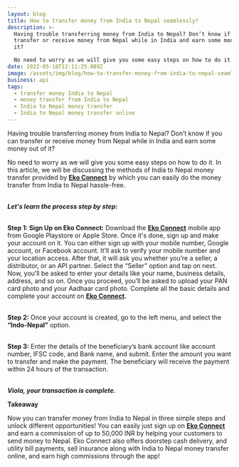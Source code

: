 ```yaml
---
layout: blog
title: How to transfer money from India to Nepal seamlessly?
description: >-
  Having trouble transferring money from India to Nepal? Don’t know if you can
  transfer or receive money from Nepal while in India and earn some money out of
  it?

  No need to worry as we will give you some easy steps on how to do it. In this article, we will be discussing the methods of India to Nepal money transfer provided by Eko Connect by which you can easily do the money transfer from India to Nepal hassle-free.
date: 2022-05-18T12:11:25.089Z
image: /assets/img/blog/how-to-transfer-money-from-india-to-nepal-seamlessly.jpg
business: api
tags:
  - transfer money India to Nepal
  - money transfer from India to Nepal
  - India to Nepal money transfer
  - India to Nepal money transfer online
---
```

Having trouble transferring money from India to Nepal? Don’t know if you can transfer or receive money from Nepal while in India and earn some money out of it?

No need to worry as we will give you some easy steps on how to do it. In this article, we will be discussing the methods of India to Nepal money transfer provided by **[Eko Connect](https://bit.ly/3LoLxt5)** by which you can easily do the money transfer from India to Nepal hassle-free. 

**\
*Let's learn the process step by step:***

**\
Step 1: Sign Up on Eko Connect:** Download the **[Eko Connect](https://bit.ly/3LoLxt5)** mobile app from Google Playstore or Apple Store. Once it's done, sign up and make your account on it. You can either sign up with your mobile number, Google account, or Facebook account. It’ll ask to verify your mobile number and your location access. After that, it will ask you whether you’re a seller, a distributor, or an API partner. Select the “Seller” option and tap on next. Now, you’ll be asked to enter your details like your name, business details, address, and so on. Once you proceed, you’ll be asked to upload your PAN card photo and your Aadhaar card photo. Complete all the basic details and complete your account on **[Eko Connect](https://bit.ly/3LoLxt5).** 

**\
Step 2:** Once your account is created, go to the left menu, and select the **“Indo-Nepal”** option. 

**\
Step 3:** Enter the details of the beneficiary’s bank account like account number, IFSC code, and Bank name, and submit. Enter the amount you want to transfer and make the payment. The beneficiary will receive the payment within 24 hours of the transaction.

**\
*Viola, your transaction is complete.***



**Takeaway**

Now you can transfer money from India to Nepal in three simple steps and unlock different opportunities! You can easily just sign up on **[Eko Connect](https://bit.ly/3LoLxt5)** and earn a commission of up to 50,000 INR by helping your customers to send money to Nepal. Eko Connect also offers doorstep cash delivery, and utility bill payments, sell insurance along with India to Nepal money transfer online, and earn high commissions through the app!